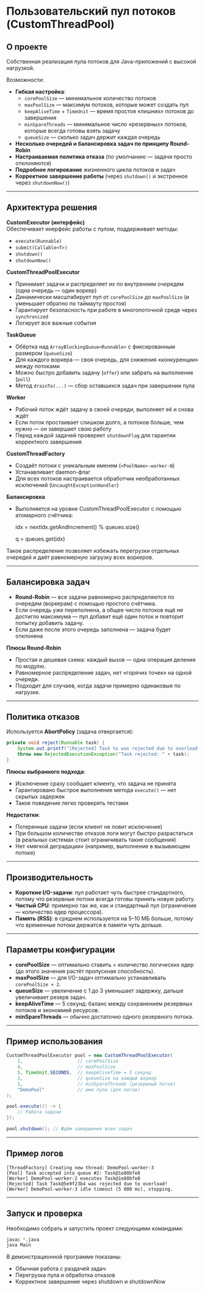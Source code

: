 # Пользовательский пул потоков (CustomThreadPool)

## О проекте

Собственная реализация пула потоков для Java-приложений с высокой нагрузкой.  
  
  Возможности:

- **Гибкая настройка**:
  - `corePoolSize` — минимальное количество потоков
  - `maxPoolSize` — максимум потоков, которые может создать пул
  - `keepAliveTime` + `TimeUnit` — время простоя «лишних» потоков до завершения
  - `minSpareThreads` — минимальное число «резервных» потоков, которые всегда готовы взять задачу
  - `queueSize` — сколько задач держит каждая очередь
- **Несколько очередей и балансировка задач по принципу Round-Robin**
- **Настраиваемая политика отказа** (по умолчанию — задачи просто отклоняются)
- **Подробное логирование** жизненного цикла потоков и задач
- **Корректное завершение работы** (через `shutdown()` и экстренное через `shutdownNow()`)

---

## Архитектура решения

**CustomExecutor (интерфейс)**  
Обеспечивает инерфейс работы с пулом, поддерживает методы:
- `execute(Runnable)`
- `submit(Callable<T>)`
- `shutdown()`
- `shutdownNow()`

**CustomThreadPoolExecutor**  
- Принимает задачи и распределяет их по внутренним очередям (одна очередь — один воркер)
- Динамически масштабирует пул от `corePoolSize` до `maxPoolSize` (и уменьшает обратно по таймауту простоя)
- Гарантирует безопасность при работе в многопоточной среде через `synchronized`
- Логирует все важные события

**TaskQueue**  
- Обёртка над `ArrayBlockingQueue<Runnable>` с фиксированным размером (`queueSize`)
- Для каждого воркера — своя очередь, для снижения «конкуренции» между потоками
- Можно быстро добавить задачу (`offer`) или забрать на выполнение (`poll`)
- Метод `drainTo(...)` — сбор оставшихся задач при завершении пула

**Worker**  
- Рабочий поток ждёт задачу в своей очереди, выполняет её и снова ждёт
- Если поток простаивает слишком долго, а потоков больше, чем нужно — он завершает свою работу
- Перед каждой задачей проверяет `shutdownFlag` для гарантии корректного завершения

**CustomThreadFactory**  
- Создаёт потоки с уникальным именем (`<PoolName>-worker-N`)
- Устанавливает daemon-флаг
- Для всех потоков настраивается обработчик необработанных исключений (`UncaughtExceptionHandler`)

**Балансировка**  
- Выполняется на уровне CustomThreadPoolExecutor с помощью атомарного счётчика:

  idx = nextIdx.getAndIncrement() % queues.size()
  
  q = queues.get(idx)

Такое распределение позволяет избежать перегрузки отдельных очередей и даёт равномерную загрузку всех воркеров.

---

## Балансировка задач

- **Round-Robin** — все задачи равномерно распределяются по очередям (воркерам) с помощью простого счётчика.
- Если очередь уже переполнена, а общее число потоков ещё не достигло максимума — пул добавит ещё один поток и повторит попытку добавить задачу.
- Если даже после этого очередь заполнена — задача будет отклонена
  
**Плюсы Round-Robin**
- Простая и дешевая схема: каждый вызов — одна операция деления по модулю.  
- Равномерное распределение задач, нет «горячих точек» на одной очереди.  
- Подходит для случаев, когда задачи примерно одинаковые по нагрузке.
---

## Политика отказов

Используется **AbortPolicy** (задача отвергается):

```java
private void reject(Runnable task) {
    System.out.printf("[Rejected] Task %s was rejected due to overload!%n", task);
    throw new RejectedExecutionException("Task rejected: " + task);
}
````

**Плюсы выбранного подхода**:

* Исключение сразу сообщает клиенту, что задача не принята
* Гарантировано быстрое выполнение метода `execute()` — нет скрытых задержек
* Такое поведение легко проверять тестами

**Недостатки**:

* Потерянные задачи (если клиент не ловит исключение)
* При большом количестве отказов логи могут быстро разрастаться (в реальных системах стоит ограничивать такие сообщения)
* Нет «мягкой деградации» (например, выполнение в вызывающем потоке)

---

## Производительность

* **Короткие I/O-задачи**: пул работает чуть быстрее стандартного, потому что резервные потоки всегда готовы принять новую работу.
* **Чистый CPU**: примерно так же, как и стандартный пул (ограничение — количество ядер процессора).
* **Память (RSS)**: в среднем используется на 5–10 МБ больше, потому что временные потоки держатся в памяти чуть дольше.

---

## Параметры конфигурации

* **corePoolSize** — оптимально ставить = количество логических ядер (до этого значения растёт пропускная способность).
* **maxPoolSize** — для I/O-задач оптимально устанавливать `corePoolSize × 2`.
* **queueSize** — увеличение с 1 до 3 уменьшает задержку, дальше увеличивает резерв задач.
* **keepAliveTime** — 5 секунд: баланс между сохранением резервных потоков и экономией ресурсов.
* **minSpareThreads** — обычно достаточно одного резервного потока.

---

## Пример использования

```java
CustomThreadPoolExecutor pool = new CustomThreadPoolExecutor(
    2,                    // corePoolSize
    4,                    // maxPoolSize
    5, TimeUnit.SECONDS,  // keepAliveTime = 5 секунд
    3,                    // queueSize на каждый воркер
    1,                    // minSpareThreads (резервный поток)
    "DemoPool"            // имя пула (для логов)
);

pool.execute(() -> {
    // Работа задачи
});

pool.shutdown(); // Ждём завершения всех задач
```

---

## Пример логов

```
[ThreadFactory] Creating new thread: DemoPool-worker-3
[Pool] Task accepted into queue #2: Task@1e80bfe8
[Worker] DemoPool-worker-2 executes Task@1e80bfe8
[Rejected] Task Task@5e9f23b4 was rejected due to overload!
[Worker] DemoPool-worker-3 idle timeout (5 000 ms), stopping.
```

---

## Запуск и проверка

Необходимо собрать и запустить проект следующими командами:

```bash
javac *.java
java Main
```

В демонстрационной программе показаны:

* Обычная работа с раздачей задач
* Перегрузка пула и обработка отказов
* Корректное завершение через shutdown и shutdownNow
